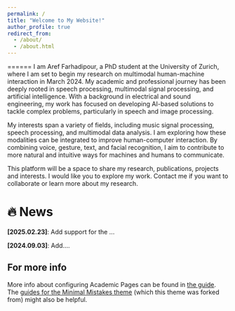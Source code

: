 ```yaml
---
permalink: /
title: "Welcome to My Website!"
author_profile: true
redirect_from: 
  - /about/
  - /about.html
---
```


======
I am Aref Farhadipour, a PhD student at the University of Zurich, where I am set to begin my research on multimodal human-machine interaction in March 2024. My academic and professional journey has been deeply rooted in speech processing, multimodal signal processing, and artificial intelligence. With a background in electrical and sound engineering, my work has focused on developing AI-based solutions to tackle complex problems, particularly in speech and image processing.

My interests span a variety of fields, including music signal processing, speech processing, and multimodal data analysis. I am exploring how these modalities can be integrated to improve human-computer interaction. By combining voice, gesture, text, and facial recognition, I aim to contribute to more natural and intuitive ways for machines and humans to communicate.

This platform will be a space to share my research, publications, projects and interests. I would like you to explore my work. Contact me if you want to collaborate or learn more about my research.

🔥 News
======
**[2025.02.23]**: Add support for the ...

**[2024.09.03]**: Add....



For more info
------
More info about configuring Academic Pages can be found in [the guide](https://academicpages.github.io/markdown/). The [guides for the Minimal Mistakes theme](https://mmistakes.github.io/minimal-mistakes/docs/configuration/) (which this theme was forked from) might also be helpful.
